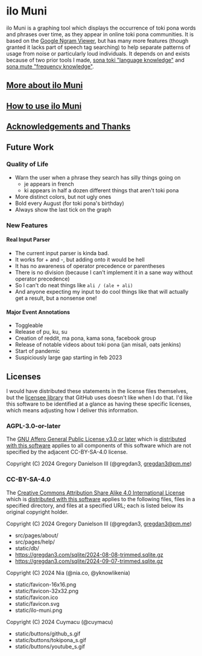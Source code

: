 # ilo Muni

ilo Muni is a graphing tool which displays the occurrence of toki pona words and
phrases over time, as they appear in online toki pona communities. It is based
on the [Google Ngram Viewer](https://books.google.com/ngrams/), but has many
more features (though granted it lacks part of speech tag searching) to help
separate patterns of usage from noise or particularly loud individuals. It
depends on and exists because of two prior tools I made,
[sona toki "language knowledge"](https://github.com/gregdan3/sona-toki) and
[sona mute "frequency knowledge"](https://github.com/gregdan3/sona-mute).

## [More about ilo Muni](https://gregdan3.github.io/ilo-muni/about/)

## [How to use ilo Muni](https://gregdan3.github.io/ilo-muni/help/)

## [Acknowledgements and Thanks](https://gregdan3.github.io/ilo-muni/about/#thank-you-to)

## Future Work

### Quality of Life

- Warn the user when a phrase they search has silly things going on
  - je appears in french
  - ki appears in half a dozen different things that aren't toki pona
- More distinct colors, but not ugly ones
- Bold every August (for toki pona's birthday)
- Always show the last tick on the graph

### New Features

#### Real Input Parser

- The current input parser is kinda bad.
- It works for + and -, but adding onto it would be hell
- It has no awareness of operator precedence or parentheses
- There is no division (because I can't implement it in a sane way without
  operator precedence)
- So I can't do neat things like `ali / (ale + ali)`
- And anyone expecting my input to do cool things like that will actually get a
  result, but a nonsense one!

#### Major Event Annotations

- Toggleable
- Release of pu, ku, su
- Creation of reddit, ma pona, kama sona, facebook group
- Release of notable videos about toki pona (jan misali, oats jenkins)
- Start of pandemic
- Suspiciously large gap starting in feb 2023

## Licenses

I would have distributed these statements in the license files themselves, but
the [licensee library](https://github.com/licensee/licensee) that GitHub uses
doesn't like when I do that. I'd like this software to be identified at a glance
as having these specific licenses, which means adjusting how I deliver this
information.

### AGPL-3.0-or-later

The
[GNU Affero General Public License v3.0 or later](https://www.gnu.org/licenses/agpl-3.0.en.html)
which is [distributed with this software](./LICENSE-AGPL) applies to all
components of this software which are not specified by the adjacent CC-BY-SA-4.0
license.

Copyright (C) 2024 Gregory Danielson III (@gregdan3, gregdan3@pm.me)

### CC-BY-SA-4.0

The
[Creative Commons Attribution Share Alike 4.0 International License](https://creativecommons.org/licenses/by-sa/4.0/)
which is [distributed with this software](./LICENSE-CC-BY-SA) applies to the
following files, files in a specified directory, and files at a specified URL;
each is listed below its original copyright holder.

Copyright (C) 2024 Gregory Danielson III (@gregdan3, gregdan3@pm.me)

- src/pages/about/
- src/pages/help/
- static/db/
- https://gregdan3.com/sqlite/2024-08-08-trimmed.sqlite.gz
- https://gregdan3.com/sqlite/2024-09-07-trimmed.sqlite.gz

Copyright (C) 2024 Nia (@nia.co, @yknowlikenia)

- static/favicon-16x16.png
- static/favicon-32x32.png
- static/favicon.ico
- static/favicon.svg
- static/ilo-muni.png

Copyright (C) 2024 Cuymacu (@cuymacu)

- static/buttons/github_s.gif
- static/buttons/tokipona_s.gif
- static/buttons/youtube_s.gif
